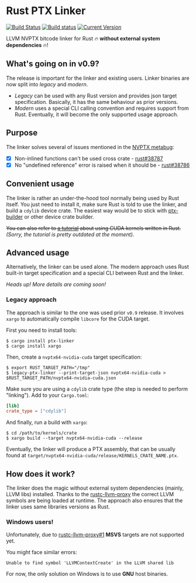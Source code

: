 # Rust PTX Linker
[![Build Status](https://travis-ci.org/denzp/rust-ptx-linker.svg?branch=master)](https://travis-ci.org/denzp/rust-ptx-linker)
[![Build status](https://ci.appveyor.com/api/projects/status/fjhq7mdp1skpjfqu/branch/master?svg=true)](https://ci.appveyor.com/project/denzp/rust-ptx-linker/branch/master)
[![Current Version](https://img.shields.io/crates/v/ptx-linker.svg)](https://crates.io/crates/ptx-linker)

LLVM NVPTX bitcode linker for Rust 🔥 **without external system dependencies** 🔥!

## What's going on in v0.9?
The release is important for the linker and existing users.
Linker binaries are now split into *legacy* and *modern*.

* *Legacy* can be used with any Rust version and provides json target specification.
Basically, it has the same behaviour as prior versions.
* *Modern* uses a special CLI calling convention and requires support from Rust.
Eventually, it will become the only supported usage approach.

## Purpose
The linker solves several of issues mentioned in the [NVPTX metabug](https://github.com/rust-lang/rust/issues/38789):

- [x] Non-inlined functions can't be used cross crate - [rust#38787](https://github.com/rust-lang/rust/issues/38787)
- [x] No "undefined reference" error is raised when it should be - [rust#38786](https://github.com/rust-lang/rust/issues/38786)

## Convenient usage
The linker is rather an under-the-hood tool normally being used by Rust itself.
You just need to install it, make sure Rust is told to use the linker, and build a `cdylib` device crate.
The easiest way would be to stick with [ptx-builder](https://crates.io/crates/ptx-builder) or other device crate builder.

~~You can also refer to [a tutorial](https://github.com/denzp/rust-inline-cuda-tutorial/tree/master/chapter-1) about using CUDA kernels written in Rust.~~ *(Sorry, the tutorial is pretty outdated at the moment)*.

## Advanced usage
Alternatively, the linker can be used alone.
The modern approach uses Rust built-in target specification and a special CLI between Rust and the linker.

*Heads up! More details are coming soon!*

### Legacy approach
The approach is similar to the one was used prior `v0.9` release.
It involves `xargo` to automatically compile `libcore` for the CUDA target.

First you need to install tools:
```
$ cargo install ptx-linker
$ cargo install xargo
```

Then, create a `nvptx64-nvidia-cuda` target specification:
```
$ export RUST_TARGET_PATH="/tmp"
$ legacy-ptx-linker --print-target-json nvptx64-nvidia-cuda > $RUST_TARGET_PATH/nvptx64-nvidia-cuda.json
```

Make sure you are using a `cdylib` crate type (the step is needed to perform "linking").
Add to your `Cargo.toml`:
``` toml
[lib]
crate_type = ["cdylib"]
```

And finally, run a build with `xargo`:
```
$ cd /path/to/kernels/crate
$ xargo build --target nvptx64-nvidia-cuda --release
```

Eventually, the linker will produce a PTX assembly, that can be usually found at `target/nvptx64-nvidia-cuda/release/KERNELS_CRATE_NAME.ptx`.

## How does it work?
The linker does the magic without external system dependencies (mainly, LLVM libs) installed.
Thanks to the [rustc-llvm-proxy](https://crates.io/crates/rustc-llvm-proxy) the correct LLVM symbols are being loaded at runtime.
The approach also ensures that the linker uses same libraries versions as Rust.

### Windows users!
Unfortunately, due to [rustc-llvm-proxy#1](/denzp/rustc-llvm-proxy/issues/1) **MSVS** targets are not supported yet.

You might face similar errors:
```
Unable to find symbol 'LLVMContextCreate' in the LLVM shared lib
```

For now, the only solution on Windows is to use **GNU** host binaries.
